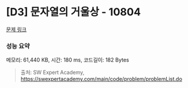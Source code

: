 # [D3] 문자열의 거울상 - 10804 

[문제 링크](https://swexpertacademy.com/main/code/problem/problemDetail.do?contestProbId=AXTC0x16D8EDFASe) 

### 성능 요약

메모리: 61,440 KB, 시간: 180 ms, 코드길이: 182 Bytes



> 출처: SW Expert Academy, https://swexpertacademy.com/main/code/problem/problemList.do